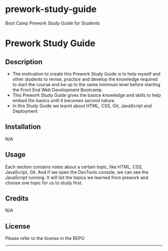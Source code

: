 # prework-study-guide
Boot Camp Prework Study Guide for Students
# Prework Study Guide

## Description

- The motivation to create this Prework Study Guide is to help myself and other students to revise, practice and develop the knowledge required to start the course and be up to the same minimum level before starting the Front End Web Development Bootcamp.
- This Prework Study Guide gives the basice knowledge and skills to help embed the basics until it becomes second nature.
- In this Study Guide we learnt about HTML, CSS, Git, JavaScript and Deployment

## Installation

N/A

## Usage

Each section contains notes about a certain topic, like HTML, CSS, JavaScript, Git. And if we open the DevTools console, we can see the JavaScript running. It will list the topics we learned from prework and choose one topic for us to study first. 

## Credits

N/A

## License

Please refer to the license in the REPO

---